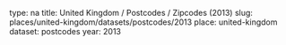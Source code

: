 type: na
title: United Kingdom / Postcodes / Zipcodes (2013)
slug: places/united-kingdom/datasets/postcodes/2013
place: united-kingdom
dataset: postcodes
year: 2013
